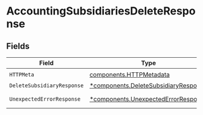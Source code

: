 # AccountingSubsidiariesDeleteResponse


## Fields

| Field                                                                                       | Type                                                                                        | Required                                                                                    | Description                                                                                 |
| ------------------------------------------------------------------------------------------- | ------------------------------------------------------------------------------------------- | ------------------------------------------------------------------------------------------- | ------------------------------------------------------------------------------------------- |
| `HTTPMeta`                                                                                  | [components.HTTPMetadata](../../models/components/httpmetadata.md)                          | :heavy_check_mark:                                                                          | N/A                                                                                         |
| `DeleteSubsidiaryResponse`                                                                  | [*components.DeleteSubsidiaryResponse](../../models/components/deletesubsidiaryresponse.md) | :heavy_minus_sign:                                                                          | Subsidiarys                                                                                 |
| `UnexpectedErrorResponse`                                                                   | [*components.UnexpectedErrorResponse](../../models/components/unexpectederrorresponse.md)   | :heavy_minus_sign:                                                                          | Unexpected error                                                                            |